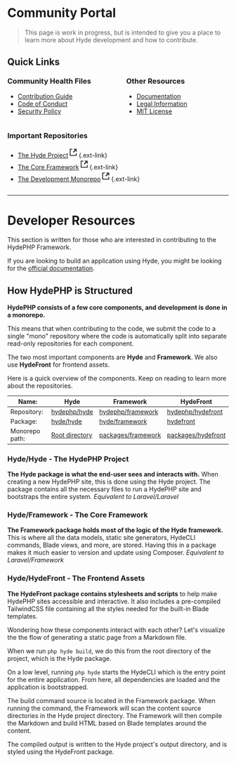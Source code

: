 
# Community Portal

> This page is work in progress, but is intended to give you a place to
> learn more about Hyde development and how to contribute.

## Quick Links

<div style="display: flex; flex-wrap: wrap; margin: 0 -40px; margin-top: -20px;">

<div style="margin: 0 40px;">

### Community Health Files

- [Contribution Guide](contributing)
- [Code of Conduct](code-of-conduct)
- [Security Policy](security)

</div>

<div style="margin: 0 40px;">

### Other Resources

- [Documentation](docs)
- [Legal Information](legal)
- [MIT License](license)
  
</div>


<div style="margin: 0 40px;">

### Important Repositories

- [The Hyde Project](https://github.com/hydephp/hyde)![External link](../_media/external.svg "External link"){.ext-link}
- [The Core Framework](https://github.com/hydephp/framework)![External link](../_media/external.svg "External link"){.ext-link}
- [The Development Monorepo](https://github.com/hydephp/develop)![External link](../_media/external.svg "External link"){.ext-link}

</div>

</div>

---

# Developer Resources
This section is written for those who are interested in contributing to the HydePHP Framework.

If you are looking to build an application using Hyde, you might be looking for the [official documentation](docs).

## How HydePHP is Structured


**HydePHP consists of a few core components, and development is done in a monorepo.**

This means that when contributing to the code, we submit the code to a single "mono" repository where the code is automatically split into separate read-only repositories for each component.

The two most important components are **Hyde** and **Framework**. We also use **HydeFront** for frontend assets.

Here is a quick overview of the components. Keep on reading to learn more about the repositories. 

| Name:                             | Hyde                                                  | Framework                                                                               | HydeFront                                                                               |
|-----------------------------------|-------------------------------------------------------|-----------------------------------------------------------------------------------------|-----------------------------------------------------------------------------------------|
| Repository:                       | [hydephp/hyde](https://github.com/hydephp/hyde)       | [hydephp/framework](https://github.com/hydephp/framework)                               | [hydephp/hydefront](https://github.com/hydephp/hydefront)                               |
| Package:                          | [hyde/hyde](https://packagist.org/packages/hyde/hyde) | [hyde/framework](https://packagist.org/packages/hyde/framework)                         | [hydefront](https://www.npmjs.com/package/hydefront)                                    |
| Monorepo path:                    | [Root directory](https://github.com/hydephp/develop/) | [packages/framework](https://github.com/hydephp/develop/tree/master/packages/framework) | [packages/hydefront](https://github.com/hydephp/develop/tree/master/packages/hydefront) |


### Hyde/Hyde - The HydePHP Project

**The Hyde package is what the end-user sees and interacts with.** When creating a new HydePHP site, this is done using the Hyde project. The package contains all the necessary files to run a HydePHP site and bootstraps the entire system. _Equivalent to Laravel/Laravel_

### Hyde/Framework - The Core Framework

**The Framework package holds most of the logic of the Hyde framework.** This is where all the data models, static site generators, HydeCLI commands, Blade views, and more, are stored. Having this in a package makes it much easier to version and update using Composer. _Equivalent to Laravel/Framework_


### Hyde/HydeFront - The Frontend Assets

**The HydeFront package contains stylesheets and scripts** to help make HydePHP sites accessible and interactive. It also includes a pre-compiled TailwindCSS file containing all the styles needed for the built-in Blade templates.

  
<!-- Became very long, saving for a blog post. It's a separate package for a few reasons. Partly to separate presentation and logic, and also to allow hosting of the styles on a CDN. We take advantage of this as we control the HydeFront version in the Framework package, so we can be sure that Blade templates always use the correct version. This also means that we can issue bug-fixing patches to live sites without needing users to recompile their sites.

This great power also requires great responsibility. Even though HydePHP itself is in the beta stage and is in the 0.x semantic versioning range and has no compatibility guarantees, HydeFront is strictly versioned and is in the 1.x semantic versioning range.

This means that developers must never introduce breaking changes in minor or patch releases. Since the package is in the NPM registry, releases are only ever rolled out manually by the maintainer to ensure that no vulnerable or malicious code is introduced as automatic patch updates could be a security issue. -->



Wondering how these components interact with each other?
Let's visualize the the flow of generating a static page from a Markdown file.

When we run `php hyde build`, we do this from the root directory of the project, which is the Hyde package.

On a low level, running `php hyde` starts the HydeCLI which is the entry point for the entire application. From here, all dependencies are loaded and the application is bootstrapped.

The build command source is located in the Framework package. When running the command, the Framework will scan the content source directories in the Hyde project directory. The Framework will then compile the Markdown and build HTML based on Blade templates around the content.

The compiled output is written to the Hyde project's output directory, and is styled using the HydeFront package.